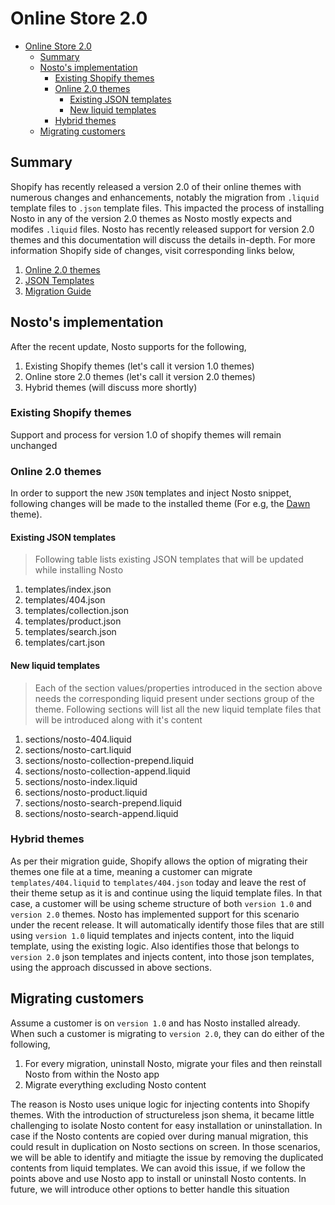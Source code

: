 # Online Store 2.0

- [Online Store 2.0](#online-store-20)
  - [Summary](#summary)
  - [Nosto's implementation](#nostos-implementation)
    - [Existing Shopify themes](#existing-shopify-themes)
    - [Online 2.0 themes](#online-20-themes)
      - [Existing JSON templates](#existing-json-templates)
      - [New liquid templates](#new-liquid-templates)
    - [Hybrid themes](#hybrid-themes)
  - [Migrating customers](#migrating-customers)

## Summary

Shopify has recently released a version 2.0 of their online themes with numerous changes and enhancements, notably the migration from `.liquid` template files to `.json` template files. This impacted the process of installing Nosto in any of the version 2.0 themes as Nosto mostly expects and modifes `.liquid` files. Nosto has recently released support for version 2.0 themes and this documentation will discuss the details in-depth.
For more information Shopify side of changes, visit corresponding links below,
1. [Online 2.0 themes](https://www.shopify.com/partners/blog/shopify-online-store)
2. [JSON Templates](https://shopify.dev/themes/architecture/templates/json-templates)
3. [Migration Guide](https://shopify.dev/themes/os20)

## Nosto's implementation

After the recent update, Nosto supports for the following,
1. Existing Shopify themes (let's call it version 1.0 themes)
2. Online store 2.0 themes (let's call it version 2.0 themes)
3. Hybrid themes (will discuss more shortly)

### Existing Shopify themes

Support and process for version 1.0 of shopify themes will remain unchanged

### Online 2.0 themes

In order to support the new `JSON` templates and inject Nosto snippet, following changes will be made to the installed theme (For e.g, the [Dawn](https://themes.shopify.com/themes/dawn/styles/default) theme). 

#### Existing JSON templates

> Following table lists existing JSON templates that will be updated while installing Nosto

1. templates/index.json
2. templates/404.json
3. templates/collection.json
4. templates/product.json
5. templates/search.json
6. templates/cart.json

#### New liquid templates

> Each of the section values/properties introduced in the section above needs the corresponding liquid present under sections group of the theme. Following sections will list all the new liquid template files that will be introduced along with it's content

1. sections/nosto-404.liquid
2. sections/nosto-cart.liquid
3. sections/nosto-collection-prepend.liquid
4. sections/nosto-collection-append.liquid
5. sections/nosto-index.liquid
6. sections/nosto-product.liquid
7. sections/nosto-search-prepend.liquid
8. sections/nosto-search-append.liquid

### Hybrid themes

As per their migration guide, Shopify allows the option of migrating their themes one file at a time, meaning a customer can migrate `templates/404.liquid` to `templates/404.json` today and leave the rest of their theme setup as it is and continue using the liquid template files. In that case, a customer will be using scheme structure of both `version 1.0` and `version 2.0` themes. Nosto has implemented support for this scenario under the recent release. It will automatically identify those files that are still using `version 1.0` liquid templates and injects content, into the liquid template, using the existing logic. Also identifies those that belongs to `version 2.0` json templates and injects content, into those json templates, using the approach discussed in above sections.


## Migrating customers

Assume a customer is on `version 1.0` and has Nosto installed already. When such a customer is migrating to `version 2.0`, they can do either of the following,

1. For every migration, uninstall Nosto, migrate your files and then reinstall Nosto from within the Nosto app
2. Migrate everything excluding Nosto content

The reason is Nosto uses unique logic for injecting contents into Shopify themes. With the introduction of structureless json shema, it became little challenging to isolate Nosto content for easy installation or uninstallation. In case if the Nosto contents are copied over during manual migration, this could result in duplication on Nosto sections on screen. In those scenarios, we will be able to identify and mitiagte the issue by removing the duplicated contents from liquid templates. We can avoid this issue, if we follow the points above and use Nosto app to install or uninstall Nosto contents.
In future, we will introduce other options to better handle this situation